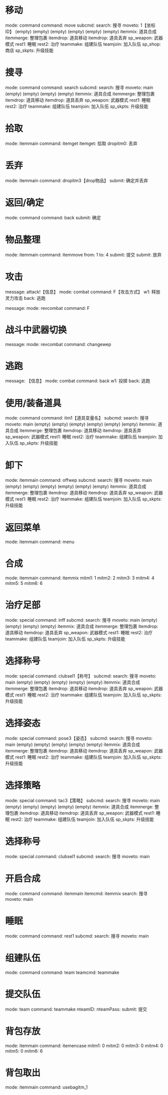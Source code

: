 # 移动
mode: command
command: move
subcmd: 
search: 搜寻
moveto: 1【坐标ID】
(empty)
(empty)
(empty)
(empty)
(empty)
(empty)
itemmix: 道具合成
itemmerge: 整理包裹
itemdrop: 道具移动
itemdrop: 道具丢弃
sp_weapon: 武器模式
rest1: 睡眠
rest2: 治疗
teammake: 组建队伍
teamjoin: 加入队伍
sp_shop: 商店
sp_skpts: 升级技能
# 搜寻
mode: command
command: search
subcmd: 
search: 搜寻
moveto: main
(empty)
(empty)
(empty)
(empty)
itemmix: 道具合成
itemmerge: 整理包裹
itemdrop: 道具移动
itemdrop: 道具丢弃
sp_weapon: 武器模式
rest1: 睡眠
rest2: 治疗
teammake: 组建队伍
teamjoin: 加入队伍
sp_skpts: 升级技能
# 拾取
mode: itemmain
command: itemget
itemget: 拾取
dropitm0: 丢弃
# 丢弃
mode: itemmain
command: dropitm3【drop物品】
submit: 确定并丢弃
# 返回/确定
mode: command
command: back
submit: 确定
# 物品整理
mode: itemmain
command: itemmove
from: 1
to: 4
submit: 提交
submit: 放弃
# 攻击
message: attack!【信息】
mode: combat
command: F【攻击方式】
w1: 释放灵力攻击
back: 逃跑

message: 
mode: revcombat
command: F

# 战斗中武器切换
message: 
mode: revcombat
command: changewep
# 逃跑
message: 【信息】
mode: combat
command: back
w1: 投掷
back: 逃跑
# 使用/装备道具
mode: command
command: itm1【道具变量名】
subcmd: 
search: 搜寻
moveto: main
(empty)
(empty)
(empty)
(empty)
(empty)
(empty)
itemmix: 道具合成
itemmerge: 整理包裹
itemdrop: 道具移动
itemdrop: 道具丢弃
sp_weapon: 武器模式
rest1: 睡眠
rest2: 治疗
teammake: 组建队伍
teamjoin: 加入队伍
sp_skpts: 升级技能
# 卸下
mode: itemmain
command: offwep
subcmd: 
search: 搜寻
moveto: main
(empty)
(empty)
(empty)
(empty)
(empty)
(empty)
itemmix: 道具合成
itemmerge: 整理包裹
itemdrop: 道具移动
itemdrop: 道具丢弃
sp_weapon: 武器模式
rest1: 睡眠
rest2: 治疗
teammake: 组建队伍
teamjoin: 加入队伍
sp_skpts: 升级技能
# 返回菜单
mode: itemmain
command: menu
# 合成
mode: itemmain
command: itemmix
mitm1: 1
mitm2: 2
mitm3: 3
mitm4: 4
mitm5: 5
mitm6: 6
# 治疗足部
mode: special
command: inff
subcmd: 
search: 搜寻
moveto: main
(empty)
(empty)
(empty)
(empty)
itemmix: 道具合成
itemmerge: 整理包裹
itemdrop: 道具移动
itemdrop: 道具丢弃
sp_weapon: 武器模式
rest1: 睡眠
rest2: 治疗
teammake: 组建队伍
teamjoin: 加入队伍
sp_skpts: 升级技能
# 选择称号
mode: special
command: clubsel1【称号】
subcmd: 
search: 搜寻
moveto: main
(empty)
(empty)
(empty)
(empty)
(empty)
itemmix: 道具合成
itemmerge: 整理包裹
itemdrop: 道具移动
itemdrop: 道具丢弃
sp_weapon: 武器模式
rest1: 睡眠
rest2: 治疗
teammake: 组建队伍
teamjoin: 加入队伍
sp_skpts: 升级技能
# 选择姿态
mode: special
command: pose3【姿态】
subcmd: 
search: 搜寻
moveto: main
(empty)
(empty)
(empty)
(empty)
(empty)
itemmix: 道具合成
itemmerge: 整理包裹
itemdrop: 道具移动
itemdrop: 道具丢弃
sp_weapon: 武器模式
rest1: 睡眠
rest2: 治疗
teammake: 组建队伍
teamjoin: 加入队伍
sp_skpts: 升级技能
# 选择策略
mode: special
command: tac3【策略】
subcmd: 
search: 搜寻
moveto: main
(empty)
(empty)
(empty)
(empty)
(empty)
itemmix: 道具合成
itemmerge: 整理包裹
itemdrop: 道具移动
itemdrop: 道具丢弃
sp_weapon: 武器模式
rest1: 睡眠
rest2: 治疗
teammake: 组建队伍
teamjoin: 加入队伍
sp_skpts: 升级技能
# 选择称号
mode: special
command: clubsel1
subcmd: 
search: 搜寻
moveto: main
# 开启合成
mode: command
command: itemmain
itemcmd: itemmix
search: 搜寻
moveto: main
# 睡眠
mode: command
command: rest1
subcmd: 
search: 搜寻
moveto: main
# 组建队伍
mode: command
command: team
teamcmd: teammake
# 提交队伍
mode: team
command: teammake
nteamID: 
nteamPass: 
submit: 提交
# 背包存放
mode: itemmain
command: itemencase
mitm1: 0
mitm2: 0
mitm3: 0
mitm4: 0
mitm5: 0
mitm6: 6
# 背包取出
mode: itemmain
command: usebagitm_1